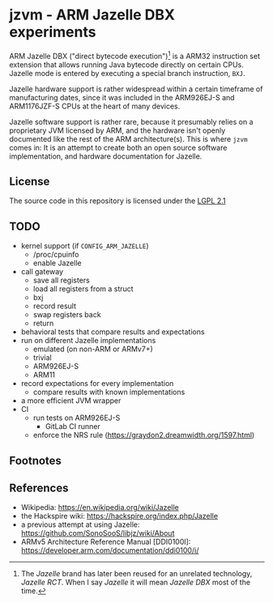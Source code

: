 # jzvm - ARM Jazelle DBX experiments

ARM Jazelle DBX ("direct bytecode execution")[^dbx] is a ARM32 instruction set
extension that allows running Java bytecode directly on certain CPUs.
Jazelle mode is entered by executing a special branch instruction, `BXJ`.

Jazelle hardware support is rather widespread within a certain timeframe of
manufacturing dates, since it was included in the ARM926EJ-S and ARM1176JZF-S
CPUs at the heart of many devices.

Jazelle software support is rather rare, because it presumably relies on a
proprietary JVM licensed by ARM, and the hardware isn't openly documented like
the rest of the ARM architecture(s). This is where `jzvm` comes in: It is an
attempt to create both an open source software implementation, and hardware
documentation for Jazelle.

## License

The source code in this repository is licensed under the [LGPL 2.1]

[LGPL 2.1]: https://opensource.org/license/lgpl-2-1/


## TODO
- kernel support (if `CONFIG_ARM_JAZELLE`)
  - /proc/cpuinfo
  - enable Jazelle
- call gateway
  - save all registers
  - load all registers from a struct
  - bxj
  - record result
  - swap registers back
  - return
- behavioral tests that compare results and expectations
- run on different Jazelle implementations
  - emulated (on non-ARM or ARMv7+)
  - trivial
  - ARM926EJ-S
  - ARM11
- record expectations for every implementation
  - compare results with known implementations
- a more efficient JVM wrapper
- CI
  - run tests on ARM926EJ-S
    - GitLab CI runner
  - enforce the NRS rule (https://graydon2.dreamwidth.org/1597.html)


## Footnotes

[^dbx]: The _Jazelle_ brand has later been reused for an unrelated technology, _Jazelle RCT_. When I say _Jazelle_ it will mean _Jazelle DBX_ most of the time.

## References

- Wikipedia: <https://en.wikipedia.org/wiki/Jazelle>
- the Hackspire wiki: <https://hackspire.org/index.php/Jazelle>
- a previous attempt at using Jazelle: <https://github.com/SonoSooS/libjz/wiki/About>
- ARMv5 Architecture Reference Manual [DDI0100I]: <https://developer.arm.com/documentation/ddi0100/i/>
